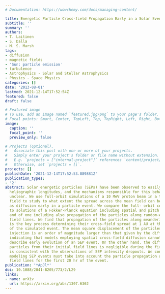 ```yaml
---
# Documentation: https://wowchemy.com/docs/managing-content/

title: Energetic Particle Cross-field Propagation Early in a Solar Event
subtitle: ''
summary: ''
authors:
- T. Laitinen
- S. Dalla
- M. S. Marsh
tags:
- diffusion
- magnetic fields
- 'Sun: particle emission'
- turbulence
- Astrophysics - Solar and Stellar Astrophysics
- Physics - Space Physics
categories: []
date: '2013-08-01'
lastmod: 2021-12-14T17:52:54Z
featured: false
draft: false

# Featured image
# To use, add an image named `featured.jpg/png` to your page's folder.
# Focal points: Smart, Center, TopLeft, Top, TopRight, Left, Right, BottomLeft, Bottom, BottomRight.
image:
  caption: ''
  focal_point: ''
  preview_only: false

# Projects (optional).
#   Associate this post with one or more of your projects.
#   Simply enter your project's folder or file name without extension.
#   E.g. `projects = ["internal-project"]` references `content/project/deep-learning/index.md`.
#   Otherwise, set `projects = []`.
projects: []
publishDate: '2021-12-14T17:52:53.889881Z'
publication_types:
- '2'
abstract: Solar energetic particles (SEPs) have been observed to easily spread across
  heliographic longitudes, and the mechanisms responsible for this behavior remain
  unclear. We use full-orbit simulations of a 10 MeV proton beam in a turbulent magnetic
  field to study to what extent the spread across the mean field can be described
  as diffusion early in a particle event. We compare the full- orbit code results
  to solutions of a Fokker-Planck equation including spatial and pitch angle diffusion,
  and of one including also propagation of the particles along random-walking magnetic
  field lines. We find that propagation of the particles along meandering field lines
  is the key process determining their cross-field spread at 1 AU at the beginning
  of the simulated event. The mean square displacement of the particles an hour after
  injection is an order of magnitude larger than that given by the diffusion model,
  indicating that models employing spatial cross-field diffusion cannot be used to
  describe early evolution of an SEP event. On the other hand, the diffusion of the
  particles from their initial field lines is negligible during the first 5 hr, which
  is consistent with the observations of SEP intensity dropouts. We conclude that
  modeling SEP events must take into account the particle propagation along meandering
  field lines for the first 20 hr of the event.
publication: '*ApJl*'
doi: 10.1088/2041-8205/773/2/L29
links:
- name: arXiv
  url: https://arxiv.org/abs/1307.6362
---
```

